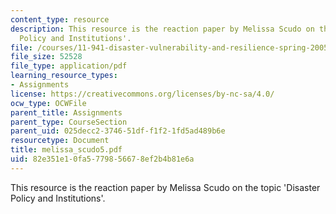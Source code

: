 ```yaml
---
content_type: resource
description: This resource is the reaction paper by Melissa Scudo on the topic 'Disaster
  Policy and Institutions'.
file: /courses/11-941-disaster-vulnerability-and-resilience-spring-2005/82e351e10fa5779856678ef2b4b81e6a_melissa_scudo5.pdf
file_size: 52528
file_type: application/pdf
learning_resource_types:
- Assignments
license: https://creativecommons.org/licenses/by-nc-sa/4.0/
ocw_type: OCWFile
parent_title: Assignments
parent_type: CourseSection
parent_uid: 025decc2-3746-51df-f1f2-1fd5ad489b6e
resourcetype: Document
title: melissa_scudo5.pdf
uid: 82e351e1-0fa5-7798-5667-8ef2b4b81e6a
---
```

This resource is the reaction paper by Melissa Scudo on the topic 'Disaster Policy and Institutions'.